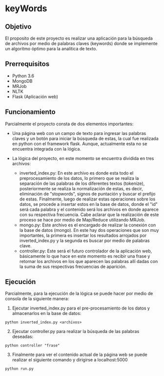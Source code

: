 # keyWords

## Objetivo
El proposito de este proyecto es realizar una aplicación para la búsqueda de archivos por medio de palabras claves (keywords) donde se implemente un algoritmo óptimo para la analítica de texto.

## Prerrequisitos

* Python 3.6
* MongoDB
* MRJob
* NLTK
* Flask (Aplicación web)

## Funcionamiento
Parcialmente el proyecto consta de dos elementos importantes:

* Una página web con un campo de texto para ingresar las palabras claves y un botón para iniciar la búsqueda de estas, la cual fue realizada en python con el framework flask. Aunque, actualmente esta no se encuentra integrada con la lógica.

* La lógica del proyecto, en este momento se encuentra dividida en tres archivos:

	* inverted_index.py: En este archivo es donde esta todo el preprocesamiento de los datos, lo primero que se realiza la separación de las palabras de los diferentes textos (tokenize), posteriormente se realiza la normalización de estas, es decir, eliminación de "stopwords", signos de puntación y buscar el prefijo de estas. Finalmente, luego de realizar estas operaciones sobre los datos, se procede a insertar estos en la base de datos, donde el "id" será cada palabra y el contenido será los archivos en donde aparece con su respectiva frecuencia. Cabe aclarar que la realización de este proceso se hace por medio de Map/Reduce utilizando MRJob.
	* mongo.py: Este archivo es el encargado de realizar la conexión con la base de datos (mongo). En este hay dos operaciones que son muy importantes, la primera es insertar los resultados arrojados por inverted_index.py y la segunda es buscar por medio de palabras clave.
	* controller.py: Este será el futuro controlador de la aplicación web, básicamente lo que hace en este momento es recibir una frase y retornar los archivos en los que aparecen las palabras allí dadas con la suma de sus respectivas frecuencias de aparición.

## Ejecución
Parcialmente, para la ejecución de la lógica se puede hacer por medio de consola de la siguiente manera:

1. Ejecutar inverted_index.py para el pre-procesamiento de los datos y almacenarlos en la base de datos:

```
python inverted_index.py <archivos>
```

2. Ejecutar controller.py para realizar la búsqueda de las palabras deseadas:
```
python controller "frase"
```

3. Finalmente para ver el contenido actual de la página web se puede realizar el siguiente comando y dirigirse a localhost:5000
```
python run.py
```